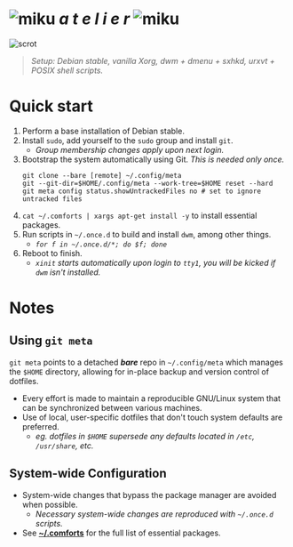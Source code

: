 [scrot]: https://i.imgur.com/0peU7Ia.png
[miku]: https://i.imgur.com/Nr7HV9a.png
# ![miku] _a t e l i e r_ ![miku]
![scrot]
> _Setup: Debian stable, vanilla Xorg, dwm + dmenu + sxhkd, urxvt + POSIX shell scripts._

# Quick start
1. Perform a base installation of Debian stable.
2. Install `sudo`, add yourself to the `sudo` group and install `git`.
	* _Group membership changes apply upon next login._
3. Bootstrap the system automatically using Git. _This is needed only once._
	```shell
	git clone --bare [remote] ~/.config/meta
	git --git-dir=$HOME/.config/meta --work-tree=$HOME reset --hard
	git meta config status.showUntrackedFiles no # set to ignore untracked files
	```
4. `cat ~/.comforts | xargs apt-get install -y` to install essential packages.
5. Run scripts in `~/.once.d` to build and install `dwm`, among other things.
	* _`for f in ~/.once.d/*; do $f; done`_
6. Reboot to finish.
	* _`xinit` starts automatically upon login to `tty1`, you will be kicked if `dwm` isn't installed._

# Notes
## Using `git meta`
`git meta` points to a detached _**bare**_ repo in `~/.config/meta` which manages the `$HOME` directory, allowing for in-place backup and version control of dotfiles.

* Every effort is made to maintain a reproducible GNU/Linux system that can be synchronized between various machines.
* Use of local, user-specific dotfiles that don't touch system defaults are preferred.
	* _eg. dotfiles in `$HOME` supersede any defaults located in `/etc`, `/usr/share`, etc._

## System-wide Configuration
* System-wide changes that bypass the package manager are avoided when possible.
	* _Necessary system-wide changes are reproduced with `~/.once.d` scripts._
* See __[~/.comforts](.comforts)__ for the full list of essential packages.
